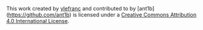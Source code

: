 This work created by [ylefranc](https://github.com/ylefranc) and contributed to by [ant1b]
(https://github.com/ant1b) is licensed under a [Creative Commons Attribution 4.0 International License](http://creativecommons.org/licenses/by/4.0/).